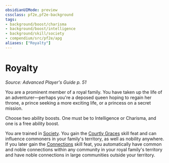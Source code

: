 ```yaml
---
obsidianUIMode: preview
cssclass: pf2e,pf2e-background
tags:
- background/boost/charisma
- background/boost/intelligence
- background/skill/society
- compendium/src/pf2e/apg
aliases: ["Royalty"]
---
```

# Royalty
*Source: Advanced Player's Guide p. 51*  

You are a prominent member of a royal family. You have taken up the life of an adventurer—perhaps you're a deposed queen hoping to regain her throne, a prince seeking a more exciting life, or a princess on a secret mission.

Choose two ability boosts. One must be to Intelligence or Charisma, and one is a free ability boost.

You are trained in [Society](compendium/skills.md#Society). You gain the [Courtly Graces](compendium/feats/courtly-graces.md) skill feat and can influence commoners in your family's territory, as well as nobility anywhere. If you later gain the [Connections](compendium/feats/connections.md) skill feat, you automatically have common and noble connections within any community in your royal family's territory and have noble connections in large communities outside your territory.